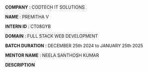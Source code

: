 **COMPANY** : CODTECH IT SOLUTIONS

**NAME** : PREMITHA V

**INTERN ID** : CT08GYB

**DOMAIN** : FULL STACK WEB DEVELOPMENT

**BATCH DURATION** : DECEMBER 25th 2024 to JANUARY 25th 2025

**MENTOR NAME** : NEELA SANTHOSH KUMAR

**DESCRIPTION**

